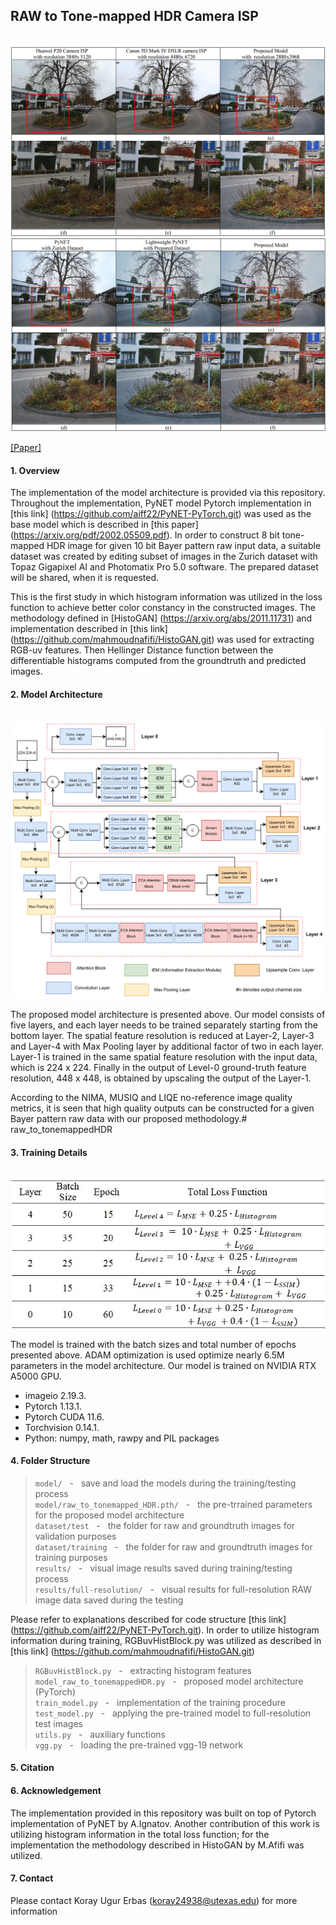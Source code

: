 ## RAW to Tone-mapped HDR Camera ISP

<br/>

<img src="Visual comparison with built in ISPs.jpg"/>

<br/>

<img src="Visual comparison with reference models.jpg"/>

[[Paper]](https:)
#### 1. Overview
The implementation of the model architecture is provided via this repository. Throughout the implementation, PyNET model Pytorch implementation in [this link] (https://github.com/aiff22/PyNET-PyTorch.git) was used as the base model which is described in [this paper] (https://arxiv.org/pdf/2002.05509.pdf). In order to construct 8 bit tone-mapped HDR image for given 10 bit Bayer pattern raw input data, a suitable dataset was created by editing subset of images in the Zurich dataset with Topaz Gigapixel AI and Photomatix Pro 5.0 software. The prepared dataset will be shared, when it is requested. 

This is the first study in which histogram information was utilized in the loss function to achieve better color constancy in the constructed images. The methodology defined in [HistoGAN] (https://arxiv.org/abs/2011.11731) and implementation described in [this link] (https://github.com/mahmoudnafifi/HistoGAN.git) was used for extracting RGB-uv features. Then Hellinger Distance function between the differentiable histograms computed from the groundtruth and predicted images. 

#### 2. Model Architecture
<br/>

<img src="Model Architecture.png"/>

The proposed model architecture is presented above. Our model consists of five layers, and each layer needs to be trained separately starting from the bottom layer. The spatial feature resolution is reduced at Layer-2, Layer-3 and Layer-4 with Max Pooling layer by additional factor of two in each layer. Layer-1 is trained in the same spatial feature resolution with the input data, which is 224 x 224. Finally in the output of Level-0 ground-truth feature resolution, 448 x 448, is obtained by upscaling the output of the Layer-1.

According to the NIMA, MUSIQ and LIQE no-reference image quality metrics, it is seen that high quality outputs can be constructed for a given Bayer pattern raw data with our proposed methodology.# raw_to_tonemappedHDR

#### 3. Training Details
<br/>

<img src="Training Details.jpg"/>

The model is trained with the batch sizes and total number of epochs presented above. ADAM optimization is used optimize nearly 6.5M parameters in the model architecture. Our model is trained on NVIDIA RTX A5000 GPU. 
- imageio 2.19.3.
- Pytorch 1.13.1.
- Pytorch CUDA 11.6.
- Torchvision 0.14.1.
- Python: numpy, math, rawpy and PIL packages

#### 4. Folder Structure

>```model/```            &nbsp; - &nbsp; save and load the models during the training/testing process <br/>
>```model/raw_to_tonemapped_HDR.pth/```   &nbsp; - &nbsp; the pre-trrained parameters for the proposed model architecture <br/>
>```dataset/test```       &nbsp; - &nbsp; the folder for raw and groundtruth images for validation purposes <br/>
>```dataset/training```   &nbsp; - &nbsp; the folder for raw and groundtruth images for training purposes <br/>
>```results/```           &nbsp; - &nbsp; visual image results saved during training/testing process <br/>
>```results/full-resolution/``` &nbsp; - &nbsp; visual results for full-resolution RAW image data saved during the testing <br/>

Please refer to explanations described for code structure [this link] (https://github.com/aiff22/PyNET-PyTorch.git). In order to utilize histogram information during training, RGBuvHistBlock.py was utilized as described in [this link] (https://github.com/mahmoudnafifi/HistoGAN.git)

>```RGBuvHistBlock.py```    &nbsp; - &nbsp; extracting histogram features <br/>
>```model_raw_to_tonemappedHDR.py```   &nbsp; - &nbsp; proposed model architecture (PyTorch) <br/>
>```train_model.py```     &nbsp; - &nbsp; implementation of the training procedure <br/>
>```test_model.py```      &nbsp; - &nbsp; applying the pre-trained model to full-resolution test images <br/>
>```utils.py```           &nbsp; - &nbsp; auxiliary functions <br/>
>```vgg.py```             &nbsp; - &nbsp; loading the pre-trained vgg-19 network <br/>

#### 5. Citation

#### 6. Acknowledgement

The implementation provided in this repository was built on top of Pytorch implementation of PyNET by A.Ignatov. Another contribution of this work is utilizing histogram information in the total loss function; for the implementation the methodology described in HistoGAN by M.Afifi was utilized.   

#### 7. Contact

Please contact Koray Ugur Erbas (koray24938@utexas.edu) for more information
